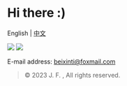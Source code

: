 # Hi there :)

English | [中文](https://beixinti.github.io/beixinti/docs/notion_homepage.html)

[![](https://img.shields.io/badge/-doante-B2DFDB.svg?style=for-the-badge)](https://github.com/beixinti/beixinti/blob/main/docs/donate.md)
[![](https://img.shields.io/badge/-Contact-BBDEFB.svg?style=for-the-badge)](https://github.com/beixinti/beixinti/blob/main/docs/contact.md)

E-mail address: beixinti@foxmail.com

> © 2023 J. F. , All rights reserved. 
